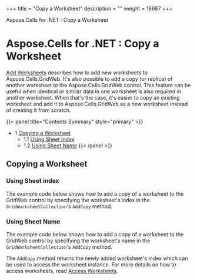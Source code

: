 +++
title = "Copy a Worksheet" 
description = "" 
weight = 16687 
+++

Aspose.Cells for .NET : Copy a Worksheet  

# Aspose.Cells for .NET : Copy a Worksheet


[Add Worksheets](https://docs2.aspose.com/cells/net/developerguide/asposecellsgridweb/workingwithgridwebworksheets/add+worksheets) describes how to add new worksheets to Aspose.Cells.GridWeb. It's also possible to add a copy (or replica) of another worksheet to the Aspose.Cells.GridWeb control. This feature can be useful when identical or similar data in one worksheet is also required in another worksheet. When that's the case, it's easier to copy an existing worksheet and add it to Aspose.Cells.GridWeb as a new worksheet instead of creating it from scratch.

{{< panel title="Contents Summary" style="primary" >}}
*   1 [Copying a Worksheet](#CopyaWorksheet-CopyingaWorksheet)
    *   1.1 [Using Sheet index](#CopyaWorksheet-UsingSheetindex)
    *   1.2 [Using Sheet Name](#CopyaWorksheet-UsingSheetName)
{{< /panel >}}
 

## Copying a Worksheet

### Using Sheet index

The example code below shows how to add a copy of a worksheet to the GridWeb control by specifying the worksheet's index in the `GridWorksheetCollection`'s `AddCopy` method.

### Using Sheet Name

The example code below shows how to add a copy of a worksheet to the GridWeb control by specifying the worksheet's name in the `GridWorksheetCollection`'s `AddCopy` method.

The `AddCopy` method returns the newly added worksheet's index which can be used to access the worksheet instance. For more details on how to access worksheets, read [Access Worksheets](https://docs2.aspose.com/cells/net/developerguide/asposecellsgridweb/workingwithgridwebworksheets/access+worksheets).

